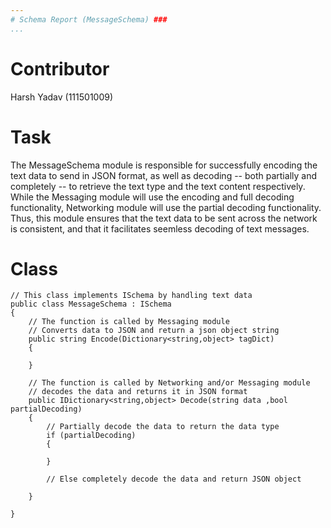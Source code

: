 ```yaml
---
# Schema Report (MessageSchema) ###
...
```


Contributor 
====

Harsh Yadav (111501009)

Task 
====

The MessageSchema module is responsible for successfully encoding the text
data to send in JSON format, as well as decoding -- 
both partially and completely -- to retrieve the text type and the text content 
respectively. While the Messaging module will use the encoding and full 
decoding functionality, Networking module will use the partial decoding 
functionality.
Thus, this module ensures that the text data to be sent across the network 
is consistent, and that it facilitates seemless decoding of text messages.


Class
================
```
// This class implements ISchema by handling text data
public class MessageSchema : ISchema 
{
    // The function is called by Messaging module
    // Converts data to JSON and return a json object string
    public string Encode(Dictionary<string,object> tagDict)
    {

    }
    
    // The function is called by Networking and/or Messaging module
    // decodes the data and returns it in JSON format
    public IDictionary<string,object> Decode(string data ,bool partialDecoding)
    {
        // Partially decode the data to return the data type
        if (partialDecoding)
        {

        }

        // Else completely decode the data and return JSON object

    }

}

```

